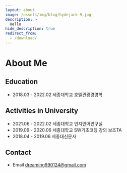 ```yaml
---
layout: about
image: /assets/img/blog/hydejack-9.jpg
description: >
  Hello
hide_description: true
redirect_from:
  - /download/
---
```


# About Me

<!--author-->

## Education
- 2018.03 - 2022.02 세종대학교 호텔관광경영학

## Activities in University
- 2021.06 - 2022.02 세종대학교 인지언어연구실
- 2019.09 - 2020.06 세종대학교 SW기초코딩 강의 보조TA
- 2018.04 - 2019.06 세종대신문사

## Contact
- Email dreaming990124@gmail.com